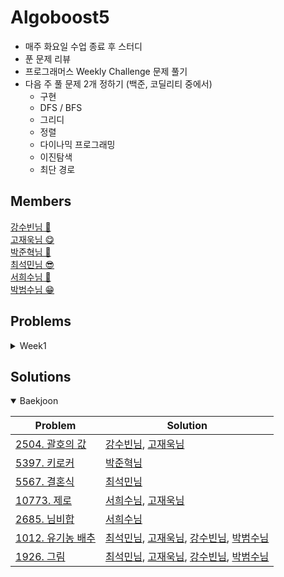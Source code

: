 **Algoboost5**
===========
- 매주 화요일 수업 종료 후 스터디
- 푼 문제 리뷰
- 프로그래머스 Weekly Challenge 문제 풀기
- 다음 주 풀 문제 2개 정하기 (백준, 코딜리티 중에서)
  - 구현
  - DFS / BFS
  - 그리디
  - 정렬
  - 다이나믹 프로그래밍
  - 이진탐색
  - 최단 경로




## Members

[강수빈님 🐽](https://github.com/suuuuuuuubin)<br/>
[고재욱님 😋](https://github.com/pkpete)<br/>
[박준혁님 🐧](https://github.com/Junhyuk93)<br/>
[최석민님 😎](https://github.com/RockMiin)<br/>
[서희수님 🐝](https://github.com/Seoheesu1)<br/>
[박범수님 😁](https://github.com/hanlyang0522)<br/>

## Problems

<details>
<summary> Week1 </summary>
<p>

* [1926. 그림](https://www.acmicpc.net/problem/1926)
* [1012. 유기농배추](https://www.acmicpc.net/problem/1012)

</p>
</details>


## Solutions

<details open>
<summary>Baekjoon</summary>
<div markdown="1">

|Problem|Solution|
|------|---|
|[2504. 괄호의 값](https://www.acmicpc.net/problem/2504)|[강수빈님](https://github.com/algoboost5/Algorithm/blob/master/%E1%84%80%E1%85%AE%E1%84%92%E1%85%A7%E1%86%AB/%5BWeek01%5D2504_%EA%B0%95%EC%88%98%EB%B9%88.py), [고재욱님](https://github.com/algoboost5/Algorithm/blob/master/%E1%84%80%E1%85%AE%E1%84%92%E1%85%A7%E1%86%AB/%5BWeek01%5D2504_%EA%B3%A0%EC%9E%AC%EC%9A%B1.cpp)|
|[5397. 키로커](https://www.acmicpc.net/problem/5397)|[박준혁님](https://github.com/algoboost5/Algorithm/blob/master/%E1%84%80%E1%85%AE%E1%84%92%E1%85%A7%E1%86%AB/%5BWeek01%5D5397_%E1%84%87%E1%85%A1%E1%86%A8%E1%84%8C%E1%85%AE%E1%86%AB%E1%84%92%E1%85%A7%E1%86%A8.py)|
|[5567. 결혼식](https://www.acmicpc.net/problem/5567)|[최석민님](https://github.com/algoboost5/Algorithm/blob/master/%E1%84%80%E1%85%AE%E1%84%92%E1%85%A7%E1%86%AB/%5BWeek01%5D5567_%E1%84%8E%E1%85%AC%E1%84%89%E1%85%A5%E1%86%A8%E1%84%86%E1%85%B5%E1%86%AB.py)|
|[10773. 제로](https://www.acmicpc.net/problem/10773)|[서희수님](https://github.com/algoboost5/Algorithm/blob/master/%E1%84%80%E1%85%AE%E1%84%92%E1%85%A7%E1%86%AB/%5Bweek01%5D10773_%EC%84%9C%ED%9D%AC%EC%88%98.py), [고재욱님](./구현/[Week01]10773_고재욱.cpp)|
|[2685. 님비합](https://www.acmicpc.net/problem/2685)|[서희수님](https://github.com/algoboost5/Algorithm/blob/master/%E1%84%80%E1%85%AE%E1%84%92%E1%85%A7%E1%86%AB/%5Bweek01%5D2685_%EC%84%9C%ED%9D%AC%EC%88%98.py)|
|[1012. 유기농 배추](https://www.acmicpc.net/problem/1012)|[최석민님](https://github.com/algoboost5/Algorithm/blob/master/DFS%20%26%20BFS/%5BWeek02%5D1012_%EC%B5%9C%EC%84%9D%EB%AF%BC.py#L6), [고재욱님](https://github.com/algoboost5/Algorithm/blob/master/DFS%20%26%20BFS/1012_%EC%9C%A0%EA%B8%B0%EB%86%8D_%EB%B0%B0%EC%B6%94_%EA%B3%A0%EC%9E%AC%EC%9A%B1.cpp), [강수빈님](https://github.com/algoboost5/Algorithm/blob/master/DFS%20%26%20BFS/1012_%EC%9C%A0%EA%B8%B0%EB%86%8D_%EB%B0%B0%EC%B6%94_%EA%B0%95%EC%88%98%EB%B9%88.py), [박범수님](https://github.com/algoboost5/Algorithm/blob/master/DFS%20%26%20BFS/1012_%EC%9C%A0%EA%B8%B0%EB%86%8D_%EB%B0%B0%EC%B6%94_%EB%B0%95%EB%B2%94%EC%88%98.py)|
|[1926. 그림](https://www.acmicpc.net/problem/1926)|[최석민님](https://github.com/algoboost5/Algorithm/blob/master/DFS%20%26%20BFS/1926_%E1%84%80%E1%85%B3%E1%84%85%E1%85%B5%E1%86%B7_%E1%84%8E%E1%85%AC%E1%84%89%E1%85%A5%E1%86%A8%E1%84%86%E1%85%B5%E1%86%AB.py), [고재욱님](https://github.com/algoboost5/Algorithm/blob/master/DFS%20%26%20BFS/1926_%EA%B7%B8%EB%A6%BC_%EA%B3%A0%EC%9E%AC%EC%9A%B1.cpp), [강수빈님](https://github.com/algoboost5/Algorithm/blob/master/DFS%20%26%20BFS/1926_%EA%B7%B8%EB%A6%BC_%EA%B0%95%EC%88%98%EB%B9%88.py), [박범수님](https://github.com/algoboost5/Algorithm/blob/master/DFS%20%26%20BFS/1926_%EA%B7%B8%EB%A6%BC_%EB%B0%95%EB%B2%94%EC%88%98.py)|

</div>
</details>


